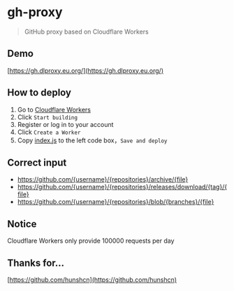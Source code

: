 # gh-proxy
> GitHub proxy based on Cloudflare Workers

## Demo

[https://gh.dlproxy.eu.org/](https://gh.dlproxy.eu.org/)

## How to deploy
1. Go to [Cloudflare Workers](https://workers.cloudflare.com)
2. Click `Start building`
3. Register or log in to your account
4. Click `Create a Worker`
5. Copy [index.js](index.js) to the left code box，`Save and deploy`

## Correct input
- https://github.com/{username}/{repositories}/archive/{file}
- https://github.com/{username}/{repositories}/releases/download/{tag}/{file}
- https://github.com/{username}/{repositories}/blob/{branches}/{file}

## Notice
Cloudflare Workers only provide 100000 requests per day

## Thanks for...
[https://github.com/hunshcn](https://github.com/hunshcn)
